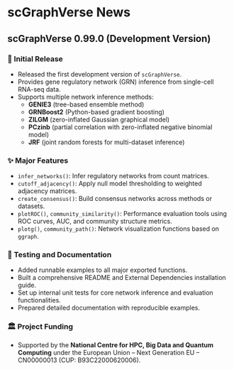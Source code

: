 # scGraphVerse News

## scGraphVerse 0.99.0 (Development Version)

### 🚀 Initial Release

- Released the first development version of `scGraphVerse`.
- Provides gene regulatory network (GRN) inference from single-cell RNA-seq data.
- Supports multiple network inference methods:
  - **GENIE3** (tree-based ensemble method)
  - **GRNBoost2** (Python-based gradient boosting)
  - **ZILGM** (zero-inflated Gaussian graphical model)
  - **PCzinb** (partial correlation with zero-inflated negative binomial model)
  - **JRF** (joint random forests for multi-dataset inference)

### ✨ Major Features

- `infer_networks()`: Infer regulatory networks from count matrices.
- `cutoff_adjacency()`: Apply null model thresholding to weighted adjacency matrices.
- `create_consensus()`: Build consensus networks across methods or datasets.
- `plotROC()`, `community_similarity()`: Performance evaluation tools using ROC curves, AUC, and community structure metrics.
- `plotg()`, `community_path()`: Network visualization functions based on `ggraph`.

### 🧪 Testing and Documentation

- Added runnable examples to all major exported functions.
- Built a comprehensive README and External Dependencies installation guide.
- Set up internal unit tests for core network inference and evaluation functionalities.
- Prepared detailed documentation with reproducible examples.

### 🏛 Project Funding

- Supported by the **National Centre for HPC, Big Data and Quantum Computing** under the European Union – Next Generation EU – CN00000013 (CUP: B93C22000620006).

